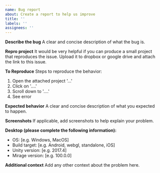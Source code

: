 ```yaml
---
name: Bug report
about: Create a report to help us improve
title: ''
labels: ''
assignees: ''
---
```


**Describe the bug**
A clear and concise description of what the bug is.

**Repro project**
It would be very helpful if you can produce a small project that reproduces the issue.  Upload it to dropbox or google drive and attach the link to this issue.

**To Reproduce**
Steps to reproduce the behavior:
1. Open the attached project '...'
2. Click on '....'
3. Scroll down to '....'
4. See error

**Expected behavior**
A clear and concise description of what you expected to happen.

**Screenshots**
If applicable, add screenshots to help explain your problem.

**Desktop (please complete the following information):**
* OS: \[e.g. Windows, MacOS\]
* Build target: \[e.g.  Android, webgl, standalone, iOS\]
* Unity version: \[e.g. 2017.4]
* Mirage version: \[e.g.  100.0.0\]

**Additional context**
Add any other context about the problem here.
